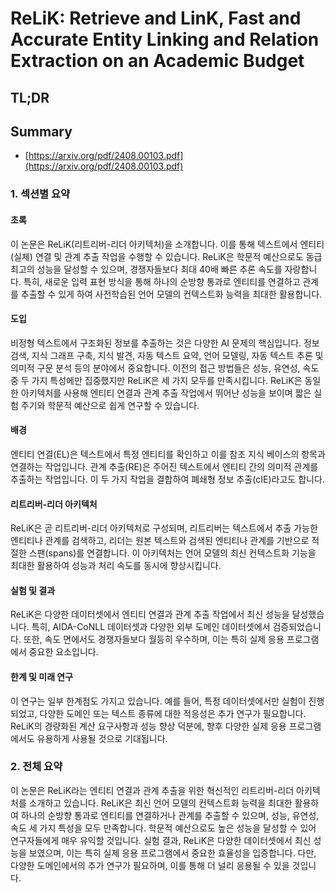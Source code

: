 # ReLiK: Retrieve and LinK, Fast and Accurate Entity Linking and Relation Extraction on an Academic Budget
## TL;DR
## Summary
- [https://arxiv.org/pdf/2408.00103.pdf](https://arxiv.org/pdf/2408.00103.pdf)

### 1. 섹션별 요약

#### 초록
이 논문은 ReLiK(리트리버-리더 아키텍처)을 소개합니다. 이를 통해 텍스트에서 엔티티(실체) 연결 및 관계 추출 작업을 수행할 수 있습니다. ReLiK은 학문적 예산으로도 동급 최고의 성능을 달성할 수 있으며, 경쟁자들보다 최대 40배 빠른 추론 속도를 자랑합니다. 특히, 새로운 입력 표현 방식을 통해 하나의 순방향 통과로 엔티티를 연결하고 관계를 추출할 수 있게 하여 사전학습된 언어 모델의 컨텍스트화 능력을 최대한 활용합니다.

#### 도입
비정형 텍스트에서 구조화된 정보를 추출하는 것은 다양한 AI 문제의 핵심입니다. 정보 검색, 지식 그래프 구축, 지식 발견, 자동 텍스트 요약, 언어 모델링, 자동 텍스트 추론 및 의미적 구문 분석 등의 분야에서 중요합니다. 이전의 접근 방법들은 성능, 유연성, 속도 중 두 가지 특성에만 집중했지만 ReLiK은 세 가지 모두를 만족시킵니다. ReLiK은 동일한 아키텍처를 사용해 엔티티 연결과 관계 추출 작업에서 뛰어난 성능을 보이며 짧은 실험 주기와 학문적 예산으로 쉽게 연구할 수 있습니다.

#### 배경
엔티티 연결(EL)은 텍스트에서 특정 엔티티를 확인하고 이를 참조 지식 베이스의 항목과 연결하는 작업입니다. 관계 추출(RE)은 주어진 텍스트에서 엔티티 간의 의미적 관계를 추출하는 작업입니다. 이 두 가지 작업을 결합하여 폐쇄형 정보 추출(cIE)라고도 합니다.

#### 리트리버-리더 아키텍처
ReLiK은 곧 리트리버-리더 아키텍처로 구성되며, 리트리버는 텍스트에서 추출 가능한 엔티티나 관계를 검색하고, 리더는 원본 텍스트와 검색된 엔티티나 관계를 기반으로 적절한 스팬(spans)를 연결합니다. 이 아키텍처는 언어 모델의 최신 컨텍스트화 기능을 최대한 활용하여 성능과 처리 속도를 동시에 향상시킵니다.

#### 실험 및 결과
ReLiK은 다양한 데이터셋에서 엔티티 연결과 관계 추출 작업에서 최신 성능을 달성했습니다. 특히, AIDA-CoNLL 데이터셋과 다양한 외부 도메인 데이터셋에서 검증되었습니다. 또한, 속도 면에서도 경쟁자들보다 월등히 우수하며, 이는 특히 실제 응용 프로그램에서 중요한 요소입니다.

#### 한계 및 미래 연구
이 연구는 일부 한계점도 가지고 있습니다. 예를 들어, 특정 데이터셋에서만 실험이 진행되었고, 다양한 도메인 또는 텍스트 종류에 대한 적응성은 추가 연구가 필요합니다. ReLiK의 경량화된 계산 요구사항과 성능 향상 덕분에, 향후 다양한 실제 응용 프로그램에서도 유용하게 사용될 것으로 기대됩니다.

### 2. 전체 요약

이 논문은 ReLiK라는 엔티티 연결과 관계 추출을 위한 혁신적인 리트리버-리더 아키텍처를 소개하고 있습니다. ReLiK은 최신 언어 모델의 컨텍스트화 능력을 최대한 활용하여 하나의 순방향 통과로 엔티티를 연결하거나 관계를 추출할 수 있으며, 성능, 유연성, 속도 세 가지 특성을 모두 만족합니다. 학문적 예산으로도 높은 성능을 달성할 수 있어 연구자들에게 매우 유익할 것입니다. 실험 결과, ReLiK은 다양한 데이터셋에서 최신 성능을 보였으며, 이는 특히 실제 응용 프로그램에서 중요한 효율성을 입증합니다. 다만, 다양한 도메인에서의 추가 연구가 필요하며, 이를 통해 더 널리 응용될 수 있을 것입니다.